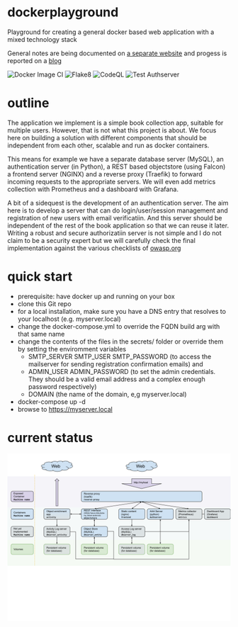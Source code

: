 # dockerplayground
Playground for creating a general docker based web application with a mixed technology stack

General notes are being documented on [a separate website](https://varkenvarken.github.io/dockerplayground/index.html) and progess is reported on a [blog](https://dockerplayground.michelanders.nl/)

![Docker Image CI](https://github.com/varkenvarken/dockerplayground/workflows/Docker%20Image%20CI/badge.svg)
![Flake8](https://github.com/varkenvarken/dockerplayground/workflows/Flake8/badge.svg)
![CodeQL](https://github.com/varkenvarken/dockerplayground/workflows/CodeQL/badge.svg)
![Test Authserver](https://github.com/varkenvarken/dockerplayground/workflows/Test%20Authserver/badge.svg)

# outline

The application we implement is a simple book collection app, suitable for multiple users. However, that is not what this project is about. We focus here on building a solution with different components that should be independent from each other, scalable and run as docker containers.

This means for example we have a separate database server (MySQL), an authentication server (in Python), a REST based objectstore (using Falcon) a frontend server (NGINX) and a reverse proxy (Traefik) to forward incoming requests to the appropriate servers. We will even add metrics collection with Prometheus and a dashboard with Grafana.

A bit of a sidequest is the development of an authentication server. The aim here is to develop a server that can do login/user/session management and registration of new users with email verificatiin. And this server should be independent of the rest of the book application so that we can reuse it later. Writing a robust and secure authorizatiin server is not simple and I do not claim to be a security expert but we will carefully check the final implementation against the various checklists of [owasp.org](owasp.org)

# quick start

- prerequisite: have docker up and running on your box
- clone this Git repo
- for a local installation, make sure you have a DNS entry that resolves to your localhost (e.g. myserver.local)
- change the docker-compose.yml to override the FQDN build arg with that same name
- change the contents of the files in the secrets/ folder or override them by setting the enviromment variables
    - SMTP_SERVER SMTP_USER SMTP_PASSWORD (to access the mailserver for sending registration confirmation emails) and
    - ADMIN_USER ADMIN_PASSWORD (to set the admin credentials. They should be a valid email address and a complex enough password respectively)
    - DOMAIN (the name of the domain, e,g myserver.local)
- docker-compose up -d
- browse to https://myserver.local

# current status
![](https://raw.githubusercontent.com/varkenvarken/dockerplayground/master/docs/illustrations/General%20Web%20Application%20Architecture%20-%20Status%2020201107.svg)
